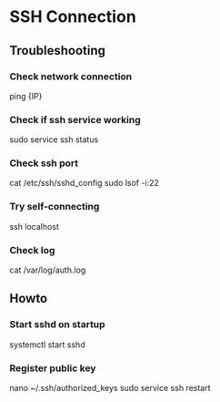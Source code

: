 # SSH Connection 
## Troubleshooting

### Check network connection
ping {IP}

### Check if ssh service working
sudo service ssh status

### Check ssh port
cat /etc/ssh/sshd_config
sudo lsof -i:22

### Try self-connecting
ssh localhost

### Check log
cat /var/log/auth.log

## Howto
### Start sshd on startup
systemctl start sshd

### Register public key
nano ~/.ssh/authorized_keys
sudo service ssh restart